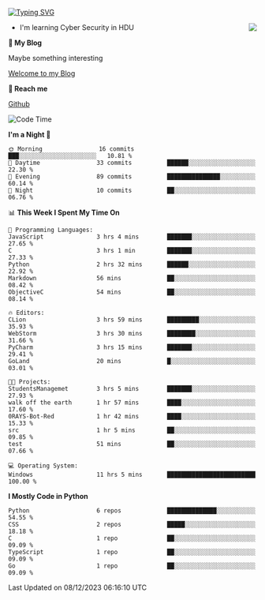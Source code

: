 [![Typing SVG](https://readme-typing-svg.herokuapp.com?font=Fira+Code&pause=1000&random=false&width=450&height=60&lines=Hello+%F0%9F%91%8B%F0%9F%8F%BB;I'm+JBNRZ)](https://git.io/typing-svg)

<a href="#">
  <img align="right" src="https://github-readme-stats.vercel.app/api?username=JBNRZ&show_icons=true&bg_color=15,f2f7fd,E0EAFC" />
</a>

- I'm learning Cyber Security in HDU

 **🌱 My Blog**

Maybe something interesting

[Welcome to my Blog](https://jbnrz.com.cn/)

 **💬 Reach me** 

[Github](https://github.com/JBNRZ)


<!--START_SECTION:waka-->
![Code Time](http://img.shields.io/badge/Code%20Time-154%20hrs%2024%20mins-blue)

**I'm a Night 🦉** 

```text
🌞 Morning                16 commits          ███░░░░░░░░░░░░░░░░░░░░░░   10.81 % 
🌆 Daytime                33 commits          ██████░░░░░░░░░░░░░░░░░░░   22.30 % 
🌃 Evening                89 commits          ███████████████░░░░░░░░░░   60.14 % 
🌙 Night                  10 commits          ██░░░░░░░░░░░░░░░░░░░░░░░   06.76 % 
```


📊 **This Week I Spent My Time On** 

```text
💬 Programming Languages: 
JavaScript               3 hrs 4 mins        ███████░░░░░░░░░░░░░░░░░░   27.65 % 
C                        3 hrs 1 min         ███████░░░░░░░░░░░░░░░░░░   27.33 % 
Python                   2 hrs 32 mins       ██████░░░░░░░░░░░░░░░░░░░   22.92 % 
Markdown                 56 mins             ██░░░░░░░░░░░░░░░░░░░░░░░   08.42 % 
ObjectiveC               54 mins             ██░░░░░░░░░░░░░░░░░░░░░░░   08.14 % 

🔥 Editors: 
CLion                    3 hrs 59 mins       █████████░░░░░░░░░░░░░░░░   35.93 % 
WebStorm                 3 hrs 30 mins       ████████░░░░░░░░░░░░░░░░░   31.66 % 
PyCharm                  3 hrs 15 mins       ███████░░░░░░░░░░░░░░░░░░   29.41 % 
GoLand                   20 mins             █░░░░░░░░░░░░░░░░░░░░░░░░   03.01 % 

🐱‍💻 Projects: 
StudentsManagemet        3 hrs 5 mins        ███████░░░░░░░░░░░░░░░░░░   27.93 % 
walk off the earth       1 hr 57 mins        ████░░░░░░░░░░░░░░░░░░░░░   17.60 % 
0RAYS-Bot-Red            1 hr 42 mins        ████░░░░░░░░░░░░░░░░░░░░░   15.33 % 
src                      1 hr 5 mins         ██░░░░░░░░░░░░░░░░░░░░░░░   09.85 % 
test                     51 mins             ██░░░░░░░░░░░░░░░░░░░░░░░   07.66 % 

💻 Operating System: 
Windows                  11 hrs 5 mins       █████████████████████████   100.00 % 
```

**I Mostly Code in Python** 

```text
Python                   6 repos             ██████████████░░░░░░░░░░░   54.55 % 
CSS                      2 repos             █████░░░░░░░░░░░░░░░░░░░░   18.18 % 
C                        1 repo              ██░░░░░░░░░░░░░░░░░░░░░░░   09.09 % 
TypeScript               1 repo              ██░░░░░░░░░░░░░░░░░░░░░░░   09.09 % 
Go                       1 repo              ██░░░░░░░░░░░░░░░░░░░░░░░   09.09 % 
```




 Last Updated on 08/12/2023 06:16:10 UTC
<!--END_SECTION:waka-->
